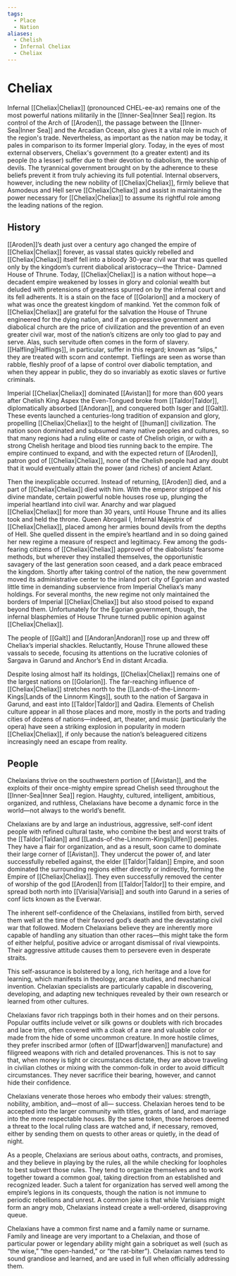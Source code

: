 ```yaml
---
tags:
  - Place
  - Nation
aliases:
  - Chelish
  - Infernal Cheliax
  - Cheliax
---
```

# Cheliax
Infernal [[Cheliax|Cheliax]] (pronounced CHEL-ee-ax) remains one of the most powerful nations militarily in the [[Inner-Sea|Inner Sea]] region. Its control of the Arch of [[Aroden]], the passage between the [[Inner-Sea|Inner Sea]] and the Arcadian Ocean, also gives it a vital role in much of the region's trade. Nevertheless, as important as the nation may be today, it pales in comparison to its former Imperial glory. Today, in the eyes of most external observers, Cheliax's government (to a greater extent) and its people (to a lesser) suffer due to their devotion to diabolism, the worship of devils. The tyrannical government brought on by the adherence to these beliefs prevent it from truly achieving its full potential. Internal observers, however, including the new nobility of [[Cheliax|Cheliax]], firmly believe that Asmodeus and Hell serve [[Cheliax|Cheliax]] and assist in maintaining the power necessary for [[Cheliax|Cheliax]] to assume its rightful role among the leading nations of the region.

## History
[[Aroden]]’s death just over a century ago changed the empire of [[Cheliax|Cheliax]] forever, as vassal states quickly rebelled and [[Cheliax|Cheliax]] itself fell into a bloody 30-year civil war that was quelled only by the kingdom’s current diabolical aristocracy—the Thrice- Damned House of Thrune. Today, [[Cheliax|Cheliax]] is a nation without hope—a decadent empire weakened by losses in glory and colonial wealth but deluded with pretensions of greatness spurred on by the infernal court and its fell adherents. It is a stain on the face of [[Golarion]] and a mockery of what was once the greatest kingdom of mankind. Yet the common folk of [[Cheliax|Cheliax]] are grateful for the salvation the House of Thrune engineered for the dying nation, and if an oppressive government and diabolical church are the price of civilization and the prevention of an even greater civil war, most of the nation’s citizens are only too glad to pay and serve. Alas, such servitude often comes in the form of slavery. [[Halfling|Halflings]], in particular, suffer in this regard; known as “slips,” they are treated with scorn and contempt. Tieflings are seen as worse than rabble, fleshly proof of a lapse of control over diabolic temptation, and when they appear in public, they do so invariably as exotic slaves or furtive criminals.

Imperial [[Cheliax|Cheliax]] dominated [[Avistan]] for more than 600 years after Chelish King Aspex the Even-Tongued broke from [[Taldor|Taldor]], diplomatically absorbed [[Andoran]], and conquered both Isger and [[Galt]]. These events launched a centuries-long tradition of expansion and glory, propelling [[Cheliax|Cheliax]] to the height of [[human]] civilization. The nation soon dominated and subsumed many native peoples and cultures, so that many regions had a ruling elite or caste of Chelish origin, or with a strong Chelish heritage and blood ties running back to the empire. The empire continued to expand, and with the expected return of [[Aroden]], patron god of [[Cheliax|Cheliax]], none of the Chelish people had any doubt that it would eventually attain the power (and riches) of ancient Azlant.

Then the inexplicable occurred. Instead of returning, [[Aroden]] died, and a part of [[Cheliax|Cheliax]] died with him. With the emperor stripped of his divine mandate, certain powerful noble houses rose up, plunging the imperial heartland into civil war. Anarchy and war plagued [[Cheliax|Cheliax]] for more than 30 years, until House Thrune and its allies took and held the throne. Queen Abrogail I, Infernal Majestrix of [[Cheliax|Cheliax]], placed among her armies bound devils from the depths of Hell. She quelled dissent in the empire’s heartland and in so doing gained her new regime a measure of respect and legitimacy. Few among the gods-fearing citizens of [[Cheliax|Cheliax]] approved of the diabolists’ fearsome methods, but wherever they installed themselves, the opportunistic savagery of the last generation soon ceased, and a dark peace embraced the kingdom. Shortly after taking control of the nation, the new government moved its administrative center to the inland port city of Egorian and wasted little time in demanding subservience from Imperial Cheliax’s many holdings. For several months, the new regime not only maintained the borders of Imperial [[Cheliax|Cheliax]] but also stood poised to expand beyond them. Unfortunately for the Egorian government, though, the infernal blasphemies of House Thrune turned public opinion against [[Cheliax|Cheliax]].

The people of [[Galt]] and [[Andoran|Andoran]] rose up and threw off Cheliax’s imperial shackles. Reluctantly, House Thrune allowed these vassals to secede, focusing its attentions on the lucrative colonies of Sargava in Garund and Anchor’s End in distant Arcadia.

Despite losing almost half its holdings, [[Cheliax|Cheliax]] remains one of the largest nations on [[Golarion]]. The far-reaching influence of [[Cheliax|Cheliax]] stretches north to the [[Lands-of-the-Linnorm-Kings|Lands of the Linnorm Kings]], south to the nation of Sargava in Garund, and east into [[Taldor|Taldor]] and Qadira. Elements of Chelish culture appear in all those places and more, mostly in the ports and trading cities of dozens of nations—indeed, art, theater, and music (particularly the opera) have seen a striking explosion in popularity in modern [[Cheliax|Cheliax]], if only because the nation’s beleaguered citizens increasingly need an escape from reality.

## People
Chelaxians thrive on the southwestern portion of [[Avistan]], and the exploits of their once-mighty empire spread Chelish seed throughout the [[Inner-Sea|Inner Sea]] region. Haughty, cultured, intelligent, ambitious, organized, and ruthless, Chelaxians have become a dynamic force in the world—not always to the world’s benefit.

Chelaxians are by and large an industrious, aggressive, self-conf ident people with refined cultural taste, who combine the best and worst traits of the [[Taldor|Taldan]] and [[Lands-of-the-Linnorm-Kings|Ulfen]] peoples. They have a flair for organization, and as a result, soon came to dominate their large corner of [[Avistan]]. They undercut the power of, and later successfully rebelled against, the elder [[Taldor|Taldan]] Empire, and soon dominated the surrounding regions either directly or indirectly, forming the Empire of [[Cheliax|Cheliax]]. They even successfully removed the center of worship of the god [[Aroden]] from [[Taldor|Taldor]] to their empire, and spread both north into [[Varisia|Varisia]] and south into Garund in a series of conf licts known as the Everwar.

The inherent self-confidence of the Chelaxians, instilled from birth, served them well at the time of their favored god’s death and the devastating civil war that followed. Modern Chelaxians believe they are inherently more capable of handling any situation than other races—this might take the form of either helpful, positive advice or arrogant dismissal of rival viewpoints. Their aggressive attitude causes them to persevere even in desperate straits.

This self-assurance is bolstered by a long, rich heritage and a love for learning, which manifests in theology, arcane studies, and mechanical invention. Chelaxian specialists are particularly capable in discovering, developing, and adapting new techniques revealed by their own research or learned from other cultures.

Chelaxians favor rich trappings both in their homes and on their persons. Popular outfits include velvet or silk gowns or doublets with rich brocades and lace trim, often covered with a cloak of a rare and valuable color or made from the hide of some uncommon creature. In more hostile climes, they prefer inscribed armor (often of [[Dwarf|dwarven]] manufacture) and filigreed weapons with rich and detailed provenances. This is not to say that, when money is tight or circumstances dictate, they are above traveling in civilian clothes or mixing with the common-folk in order to avoid difficult circumstances. They never sacrifice their bearing, however, and cannot hide their confidence.

Chelaxians venerate those heroes who embody their values: strength, nobility, ambition, and—most of all— success. Chelaxian heroes tend to be accepted into the larger community with titles, grants of land, and marriage into the more respectable houses. By the same token, those heroes deemed a threat to the local ruling class are watched and, if necessary, removed, either by sending them on quests to other areas or quietly, in the dead of night.

As a people, Chelaxians are serious about oaths, contracts, and promises, and they believe in playing by the rules, all the while checking for loopholes to best subvert those rules. They tend to organize themselves and to work together toward a common goal, taking direction from an established and recognized leader. Such a talent for organization has served well among the empire’s legions in its conquests, though the nation is not immune to periodic rebellions and unrest. A common joke is that while Varisians might form an angry mob, Chelaxians instead create a well-ordered, disapproving queue.

Chelaxians have a common first name and a family name or surname. Family and lineage are very important to a Chelaxian, and those of particular power or legendary ability might gain a sobriquet as well (such as “the wise,” “the open-handed,” or “the rat-biter”). Chelaxian names tend to sound grandiose and learned, and are used in full when officially addressing them. 